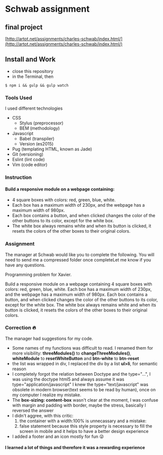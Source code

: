 # Schwab assignment 

## final project
[http://artot.net/assignments/charles-schwab/index.html/](http://artot.net/assignments/charles-schwab/index.html/)

## Install and Work
- close this repository
- in the Terminal, then

`$ npm i && gulp && gulp watch`


### Tools Used
I used different technologies 
  * CSS 
    - Stylus   (preprocessor)
    - BEM      (methodology)
  * Javascript
    - Babel    (transpiler)
    - Version  (es2015)
  * Pug        (templating HTML, known as Jade)
  * Git        (versioning)
  * Eslint     (lint code)
  * Vim        (code editor)

### Instruction
#### Build a responsive module on a webpage containing:
- 4 square boxes with colors: red, green, blue, white. 
- Each box has a maximum width of 230px, and the webpage has a maximum width of 980px. 
- Each box contains a button, and when clicked changes the color of the other buttons to its color, except for the white box. 
- The white box always remains white and when its button is clicked, it resets the colors of the other boxes to their original colors.

### Assignment

The manager at Schwab would like you to complete the following. You will need to send me a compressed folder once completeLet me know if you have any questions.

Programming problem for Xavier.

Build a responsive module on a webpage containing 4 square boxes with colors: red, green, blue, white. Each box has a maximum width of 230px, and the webpage has a maximum width of 980px. Each box contains a button, and when clicked changes the color of the other buttons to its color, except for the white box. The white box always remains white and when its button is clicked, it resets the colors of the other boxes to their original colors.

### Correction 🔥
The manager had suggestions for my code.
- Some names of my functions was difficult to read. I renamed them for more visibility: **threeModules()** to **changeThreeModules()**,  **whiteModule** to **resetWhiteButton** and **btn-white** to **btn-reset** 
- the list was wrapped in div, I replaced the div by a list **ul>li**, for semantic reason 
- I completely forgot the relation between Doctype and the type="...", I was using the doctype html5 and always assume it was type="application/javascript" I knew the type="text/javascript" was obsolete in modern browser(text seems to be read by human), once on my computer I realize my mistake. 
- The **box-sizing: content-box** wasn't clear at the moment, I was confuse with margin and
  padding with border, maybe the stress, basically I reversed the answer
- I didn't aggree, with this critic: 
  1. the container with a width:100% is unnecassary and a mistake: 
  2. false statement because this style property is necessary to fill the screen in mobile and it
     helps to have a better design experience
- I added a footer and an icon mostly for fun 😜

#### I learned a lot of things and therefore it was a rewarding experience
